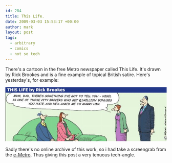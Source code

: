 ```yaml
---
id: 284
title: This Life.
date: 2009-03-03 15:53:17 +00:00
author: mark
layout: post
tags:
  - arbitrary
  - comics
  - not so tech
---
```

There's a cartoon in the free Metro newspaper called This Life. It's drawn by Rick Brookes and is a fine example of topical British satire. Here's yesterday's, for example:

![This Life, Metro 2009-03-02](/images/fromwp/2009/03/brookes-metro-20090302.jpg)

Sadly there's no online archive of this work, so i had take a screengrab from the [e-Metro](http://www.metro.co.uk/e-metro). Thus giving this post a very tenuous tech-angle.
